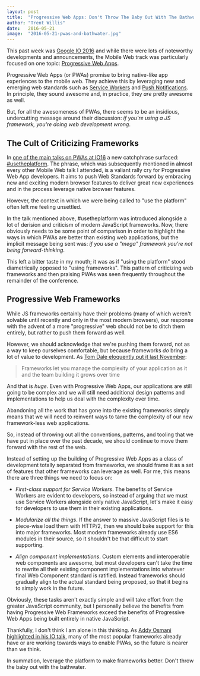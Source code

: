 ```yaml
---
layout: post
title:  "Progressive Web Apps: Don't Throw The Baby Out With The Bathwater"
author: "Trent Willis"
date:   2016-05-21
image:  "2016-05-21-pwas-and-bathwater.jpg"
---
```


This past week was [Google IO 2016](https://events.google.com/io2016/) and while there were lots of noteworthy developments and announcements, the Mobile Web track was particularly focused on one topic: [Progressive Web Apps](https://developers.google.com/web/progressive-web-apps/).

Progressive Web Apps (or PWAs) promise to bring native-like app experiences to the mobile web. They achieve this by leveraging new and emerging web standards such as [Service Workers](https://developer.mozilla.org/en-US/docs/Web/API/Service_Worker_API) and [Push Notifications](https://developer.mozilla.org/en-US/docs/Web/API/Push_API). In principle, they sound awesome and, in practice, they _are_ pretty awesome as well.

But, for all the awesomeness of PWAs, there seems to be an insidious, undercutting message around their discussion: _if you're using a JS framework, you're doing web development wrong_.

## The Cult of Criticizing Frameworks

In [one of the main talks on PWAs at IO16](https://www.youtube.com/watch?v=fFF2Yup2dMM) a new catchphrase surfaced: [#usetheplatform](https://twitter.com/search?q=%23usetheplatform). The phrase, which was subsequently mentioned in almost every other Mobile Web talk I attended, is a valiant rally cry for Progressive Web App developers. It aims to push Web Standards forward by embracing new and exciting modern browser features to deliver great new experiences and in the process leverage native browser features.

However, the context in which we were being called to "use the platform" often left me feeling unsettled.

In the talk mentioned above, #usetheplatform was introduced alongside a lot of derision and criticism of modern JavaScript frameworks. Now, there obviously needs to be some point of comparison in order to highlight the ways in which PWAs are better than existing web applications, but the implicit message being sent was: _if you use a "mega" framework you're not being forward-thinking_.

This left a bitter taste in my mouth; it was as if "using the platform" stood diametrically opposed to "using frameworks". This pattern of criticizing web frameworks and then praising PWAs was seen frequently throughout the remainder of the conference.

## Progressive Web Frameworks

While JS frameworks certainly have their problems (many of which weren't solvable until recently and only in the most modern browsers), our response with the advent of a more "progressive" web should not be to ditch them entirely, but rather to push them forward as well.

However, we should acknowledge that we're pushing them forward, not as a way to keep ourselves comfortable, but because frameworks _do_ bring a lot of value to development. As [Tom Dale eloquently put it last November](http://tomdale.net/2015/11/javascript-frameworks-and-mobile-performance/):

> Frameworks let you manage the complexity of your application as it and the team building it grows over time

And that is _huge_. Even with Progressive Web Apps, our applications are still going to be complex and we will still need additional design patterns and implementations to help us deal with the complexity over time.

Abandoning all the work that has gone into the existing frameworks simply means that we will need to reinvent ways to tame the complexity of our new framework-less web applications.

So, instead of throwing out all the conventions, patterns, and tooling that we have put in place over the past decade, we should continue to move them forward with the rest of the web.

Instead of setting up the building of Progressive Web Apps as a class of development totally separated from frameworks, we should frame it as a set of features that other frameworks can leverage as well. For me, this means there are three things we need to focus on:

- _First-class support for Service Workers_. The benefits of Service Workers are evident to developers, so instead of arguing that we must use Service Workers alongside only native JavaScript, let's make it easy for developers to use them in their existing applications.

- _Modularize all the things_. If the answer to massive JavaScript files is to piece-wise load them with HTTP/2, then we should bake support for this into major frameworks. Most modern frameworks already use ES6 modules in their source, so it shouldn't be that difficult to start supporting.

- _Align component implementations_. Custom elements and interoperable web components are awesome, but most developers can't take the time to rewrite all their existing component implementations into whatever final Web Component standard is ratified. Instead frameworks should gradually align to the actual standard being proposed, so that it begins to simply work in the future.

Obviously, these tasks aren't exactly simple and will take effort from the greater JavaScript community, but I personally believe the benefits from having Progressive Web Frameworks exceed the benefits of Progressive Web Apps being built entirely in native JavaScript.

Thankfully, I don't think I am alone in this thinking. As [Addy Osmani highlighted in his IO talk](https://youtu.be/srdKq0DckXQ), many of the most popular frameworks already have or are working towards ways to enable PWAs, so the future is nearer than we think.

In summation, leverage the platform to make frameworks better. Don't throw the baby out with the bathwater.
